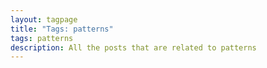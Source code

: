 ```yaml
---
layout: tagpage
title: "Tags: patterns"
tags: patterns
description: All the posts that are related to patterns
---
```

